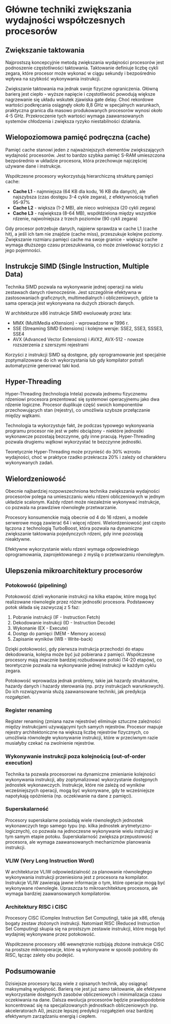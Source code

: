 # Główne techniki zwiększania wydajności współczesnych procesorów

## Zwiększanie taktowania

Najprostszą koncepcyjnie metodą zwiększania wydajności procesorów jest podnoszenie częstotliwości taktowania. Taktowanie definiuje liczbę cykli zegara, które procesor może wykonać w ciągu sekundy i bezpośrednio wpływa na szybkość wykonywania instrukcji.

Zwiększanie taktowania ma jednak swoje fizyczne ograniczenia. Główną barierą jest ciepło - wyższe napięcie i częstotliwość powodują większe nagrzewanie się układu wskutek zjawiska gate delay. Choć rekordowe wartości podkręcania osiągnęły około 8,8 GHz w specjalnych warunkach, praktyczna granica dla masowo produkowanych procesorów wynosi około 4-5 GHz. Przekroczenie tych wartości wymaga zaawansowanych systemów chłodzenia i zwiększa ryzyko niestabilności działania.

## Wielopoziomowa pamięć podręczna (cache)

Pamięć cache stanowi jeden z najważniejszych elementów zwiększających wydajność procesorów. Jest to bardzo szybka pamięć S-RAM umieszczona bezpośrednio w układzie procesora, która przechowuje najczęściej używane dane i instrukcje.

Współczesne procesory wykorzystują hierarchiczną strukturę pamięci cache:

- **Cache L1** - najmniejsza (64 KB dla kodu, 16 KB dla danych), ale najszybsza (czas dostępu 3-4 cykle zegara), z efektywnością trafień 95-97%
- **Cache L2** - większa (1-2 MB), ale nieco wolniejsza (20 cykli zegara)
- **Cache L3** - największa (8-64 MB), współdzielona między wszystkie rdzenie, najwolniejsza z trzech poziomów (90 cykli zegara)

Gdy procesor potrzebuje danych, najpierw sprawdza w cache L1 (cache hit), a jeśli ich tam nie znajdzie (cache miss), przeszukuje kolejne poziomy. Zwiększanie rozmiaru pamięci cache ma swoje granice - większy cache wymaga dłuższego czasu przeszukiwania, co może zniwelować korzyści z jego pojemności.

## Instrukcje SIMD (Single Instruction, Multiple Data)

Technika SIMD pozwala na wykonywanie jednej operacji na wielu zestawach danych równocześnie. Jest szczególnie efektywna w zastosowaniach graficznych, multimedialnych i obliczeniowych, gdzie ta sama operacja jest wykonywana na dużych zbiorach danych.

W architekturze x86 instrukcje SIMD ewoluowały przez lata:

- MMX (MultiMedia eXtension) - wprowadzone w 1996 r.
- SSE (Streaming SIMD Extensions) i kolejne wersje: SSE2, SSE3, SSSE3, SSE4
- AVX (Advanced Vector Extensions) i AVX2, AVX-512 - nowsze rozszerzenia z szerszymi rejestrami

Korzyści z instrukcji SIMD są dostępne, gdy oprogramowanie jest specjalnie zoptymalizowane do ich wykorzystania lub gdy kompilator potrafi automatycznie generować taki kod.

## Hyper-Threading

Hyper-Threading (technologia Intela) pozwala jednemu fizycznemu rdzeniowi procesora prezentować się systemowi operacyjnemu jako dwa rdzenie logiczne. Procesor duplikuje część swoich komponentów przechowujących stan (rejestry), co umożliwia szybsze przełączanie między wątkami.

Technologia ta wykorzystuje fakt, że podczas typowego wykonywania programu procesor nie jest w pełni obciążony - niektóre jednostki wykonawcze pozostają bezczynne, gdy inne pracują. Hyper-Threading pozwala drugiemu wątkowi wykorzystać te bezczynne jednostki.

Teoretycznie Hyper-Threading może przynieść do 30% wzrostu wydajności, choć w praktyce rzadko przekracza 20% i zależy od charakteru wykonywanych zadań.

## Wielordzeniowość

Obecnie najbardziej rozpowszechniona technika zwiększania wydajności procesorów polega na umieszczaniu wielu rdzeni obliczeniowych w jednym układzie scalonym. Każdy rdzeń może niezależnie wykonywać instrukcje, co pozwala na prawdziwe równoległe przetwarzanie.

Procesory konsumenckie mają obecnie od 4 do 16 rdzeni, a modele serwerowe mogą zawierać 64 i więcej rdzeni. Wielordzeniowość jest często łączona z technologią TurboBoost, która pozwala na dynamiczne zwiększanie taktowania pojedynczych rdzeni, gdy inne pozostają nieaktywne.

Efektywne wykorzystanie wielu rdzeni wymaga odpowiedniego oprogramowania, zaprojektowanego z myślą o przetwarzaniu równoległym.

## Ulepszenia mikroarchitektury procesorów

### Potokowość (pipelining)

Potokowość dzieli wykonanie instrukcji na kilka etapów, które mogą być realizowane równolegle przez różne jednostki procesora. Podstawowy potok składa się zazwyczaj z 5 faz:

1. Pobranie instrukcji (IF - Instruction Fetch)
2. Dekodowanie instrukcji (ID - Instruction Decode)
3. Wykonanie (EX - Execute)
4. Dostęp do pamięci (MEM - Memory access)
5. Zapisanie wyników (WB - Write-back)

Dzięki potokowości, gdy pierwsza instrukcja przechodzi do etapu dekodowania, kolejna może być już pobierana z pamięci. Współczesne procesory mają znacznie bardziej rozbudowane potoki (14-20 etapów), co teoretycznie pozwala na wykonywanie jednej instrukcji w każdym cyklu zegara.

Potokowość wprowadza jednak problemy, takie jak hazardy strukturalne, hazardy danych i hazardy sterowania (np. przy instrukcjach warunkowych). Do ich rozwiązywania służą zaawansowane techniki, jak predykcja rozgałęzień.

### Register renaming

Register renaming (zmiana nazw rejestrów) eliminuje sztuczne zależności między instrukcjami używającymi tych samych rejestrów. Procesor mapuje rejestry architektoniczne na większą liczbę rejestrów fizycznych, co umożliwia równoległe wykonywanie instrukcji, które w przeciwnym razie musiałyby czekać na zwolnienie rejestrów.

### Wykonywanie instrukcji poza kolejnością (out-of-order execution)

Technika ta pozwala procesorowi na dynamiczne zmienianie kolejności wykonywania instrukcji, aby zoptymalizować wykorzystanie dostępnych jednostek wykonawczych. Instrukcje, które nie zależą od wyników wcześniejszych operacji, mogą być wykonywane, gdy te wcześniejsze napotykają opóźnienia (np. oczekiwanie na dane z pamięci).

### Superskalarność

Procesory superskalarne posiadają wiele równoległych jednostek wykonawczych tego samego typu (np. kilka jednostek arytmetyczno-logicznych), co pozwala na jednoczesne wykonywanie wielu instrukcji w tym samym etapie potoku. Superskalarność zwiększa przepustowość procesora, ale wymaga zaawansowanych mechanizmów planowania instrukcji.

### VLIW (Very Long Instruction Word)

W architekturze VLIW odpowiedzialność za planowanie równoległego wykonywania instrukcji przeniesiona jest z procesora na kompilator. Instrukcje VLIW zawierają jawne informacje o tym, które operacje mogą być wykonywane równolegle. Upraszcza to mikroarchitekturę procesora, ale wymaga bardziej zaawansowanych kompilatorów.

### Architektury RISC i CISC

Procesory CISC (Complex Instruction Set Computing), takie jak x86, oferują bogaty zestaw złożonych instrukcji. Natomiast RISC (Reduced Instruction Set Computing) skupia się na prostszym zestawie instrukcji, które mogą być wydajniej wykonywane przez potokowość.

Współczesne procesory x86 wewnętrznie rozbijają złożone instrukcje CISC na prostsze mikrooperacje, które są wykonywane w sposób podobny do RISC, łącząc zalety obu podejść.

## Podsumowanie

Dzisiejsze procesory łączą wiele z opisanych technik, aby osiągnąć maksymalną wydajność. Barierą nie jest już samo taktowanie, ale efektywne wykorzystanie dostępnych zasobów obliczeniowych i minimalizacja czasu oczekiwania na dane. Dalsza ewolucja procesorów będzie prawdopodobnie koncentrować się na specjalizowanych jednostkach obliczeniowych (np. akceleratorach AI), jeszcze lepszej predykcji rozgałęzień oraz bardziej efektywnym zarządzaniu energią i ciepłem.